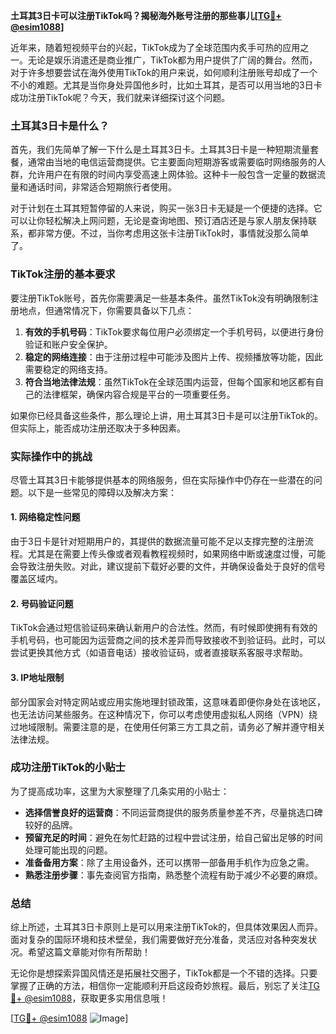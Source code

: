 **土耳其3日卡可以注册TikTok吗？揭秘海外账号注册的那些事儿[[TG💪+ @esim1088](https://t.me/s/esim1088)]**

近年来，随着短视频平台的兴起，TikTok成为了全球范围内炙手可热的应用之一。无论是娱乐消遣还是商业推广，TikTok都为用户提供了广阔的舞台。然而，对于许多想要尝试在海外使用TikTok的用户来说，如何顺利注册账号却成了一个不小的难题。尤其是当你身处异国他乡时，比如土耳其，是否可以用当地的3日卡成功注册TikTok呢？今天，我们就来详细探讨这个问题。

### 土耳其3日卡是什么？

首先，我们先简单了解一下什么是土耳其3日卡。土耳其3日卡是一种短期流量套餐，通常由当地的电信运营商提供。它主要面向短期游客或需要临时网络服务的人群，允许用户在有限的时间内享受高速上网体验。这种卡一般包含一定量的数据流量和通话时间，非常适合短期旅行者使用。

对于计划在土耳其短暂停留的人来说，购买一张3日卡无疑是一个便捷的选择。它可以让你轻松解决上网问题，无论是查询地图、预订酒店还是与家人朋友保持联系，都非常方便。不过，当你考虑用这张卡注册TikTok时，事情就没那么简单了。

### TikTok注册的基本要求

要注册TikTok账号，首先你需要满足一些基本条件。虽然TikTok没有明确限制注册地点，但通常情况下，你需要具备以下几点：

1. **有效的手机号码**：TikTok要求每位用户必须绑定一个手机号码，以便进行身份验证和账户安全保护。
2. **稳定的网络连接**：由于注册过程中可能涉及图片上传、视频播放等功能，因此需要稳定的网络支持。
3. **符合当地法律法规**：虽然TikTok在全球范围内运营，但每个国家和地区都有自己的法律框架，确保内容合规是平台的一项重要任务。

如果你已经具备这些条件，那么理论上讲，用土耳其3日卡是可以注册TikTok的。但实际上，能否成功注册还取决于多种因素。

### 实际操作中的挑战

尽管土耳其3日卡能够提供基本的网络服务，但在实际操作中仍存在一些潜在的问题。以下是一些常见的障碍以及解决方案：

#### 1. 网络稳定性问题
由于3日卡是针对短期用户的，其提供的数据流量可能不足以支撑完整的注册流程。尤其是在需要上传头像或者观看教程视频时，如果网络中断或速度过慢，可能会导致注册失败。对此，建议提前下载好必要的文件，并确保设备处于良好的信号覆盖区域内。

#### 2. 号码验证问题
TikTok会通过短信验证码来确认新用户的合法性。然而，有时候即使拥有有效的手机号码，也可能因为运营商之间的技术差异而导致接收不到验证码。此时，可以尝试更换其他方式（如语音电话）接收验证码，或者直接联系客服寻求帮助。

#### 3. IP地址限制
部分国家会对特定网站或应用实施地理封锁政策，这意味着即便你身处在该地区，也无法访问某些服务。在这种情况下，你可以考虑使用虚拟私人网络（VPN）绕过地域限制。需要注意的是，在使用任何第三方工具之前，请务必了解并遵守相关法律法规。

### 成功注册TikTok的小贴士

为了提高成功率，这里为大家整理了几条实用的小贴士：

- **选择信誉良好的运营商**：不同运营商提供的服务质量参差不齐，尽量挑选口碑较好的品牌。
- **预留充足的时间**：避免在匆忙赶路的过程中尝试注册，给自己留出足够的时间处理可能出现的问题。
- **准备备用方案**：除了主用设备外，还可以携带一部备用手机作为应急之需。
- **熟悉注册步骤**：事先查阅官方指南，熟悉整个流程有助于减少不必要的麻烦。

### 总结

综上所述，土耳其3日卡原则上是可以用来注册TikTok的，但具体效果因人而异。面对复杂的国际环境和技术壁垒，我们需要做好充分准备，灵活应对各种突发状况。希望这篇文章能对你有所帮助！

无论你是想探索异国风情还是拓展社交圈子，TikTok都是一个不错的选择。只要掌握了正确的方法，相信你一定能顺利开启这段奇妙旅程。最后，别忘了关注[TG💪+ @esim1088](https://t.me/s/esim1088)，获取更多实用信息哦！

[[TG💪+ @esim1088](https://t.me/s/esim1088) ![Image](https://i.postimg.cc/4NQfJmqS/Snipaste-2025-05-13-00-14-12.png)]